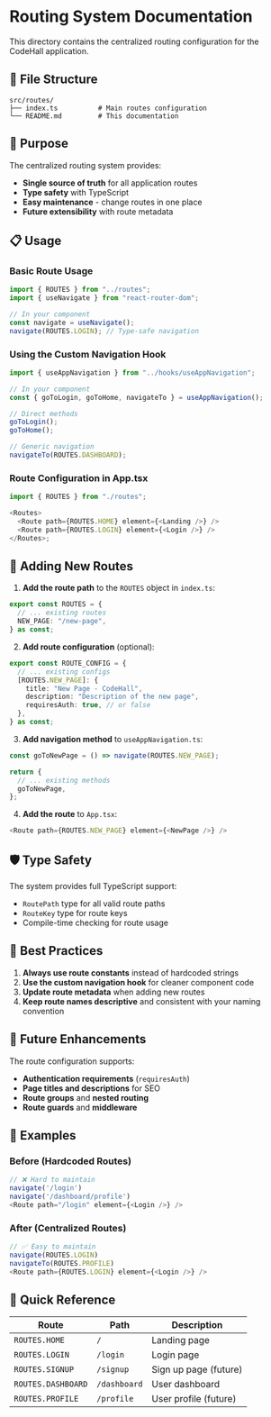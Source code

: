 # Routing System Documentation

This directory contains the centralized routing configuration for the CodeHall application.

## 📁 File Structure

```
src/routes/
├── index.ts          # Main routes configuration
└── README.md         # This documentation
```

## 🎯 Purpose

The centralized routing system provides:

- **Single source of truth** for all application routes
- **Type safety** with TypeScript
- **Easy maintenance** - change routes in one place
- **Future extensibility** with route metadata

## 📋 Usage

### Basic Route Usage

```typescript
import { ROUTES } from "../routes";
import { useNavigate } from "react-router-dom";

// In your component
const navigate = useNavigate();
navigate(ROUTES.LOGIN); // Type-safe navigation
```

### Using the Custom Navigation Hook

```typescript
import { useAppNavigation } from "../hooks/useAppNavigation";

// In your component
const { goToLogin, goToHome, navigateTo } = useAppNavigation();

// Direct methods
goToLogin();
goToHome();

// Generic navigation
navigateTo(ROUTES.DASHBOARD);
```

### Route Configuration in App.tsx

```typescript
import { ROUTES } from "./routes";

<Routes>
  <Route path={ROUTES.HOME} element={<Landing />} />
  <Route path={ROUTES.LOGIN} element={<Login />} />
</Routes>;
```

## 🔧 Adding New Routes

1. **Add the route path** to the `ROUTES` object in `index.ts`:

```typescript
export const ROUTES = {
  // ... existing routes
  NEW_PAGE: "/new-page",
} as const;
```

2. **Add route configuration** (optional):

```typescript
export const ROUTE_CONFIG = {
  // ... existing configs
  [ROUTES.NEW_PAGE]: {
    title: "New Page - CodeHall",
    description: "Description of the new page",
    requiresAuth: true, // or false
  },
} as const;
```

3. **Add navigation method** to `useAppNavigation.ts`:

```typescript
const goToNewPage = () => navigate(ROUTES.NEW_PAGE);

return {
  // ... existing methods
  goToNewPage,
};
```

4. **Add the route** to `App.tsx`:

```typescript
<Route path={ROUTES.NEW_PAGE} element={<NewPage />} />
```

## 🛡️ Type Safety

The system provides full TypeScript support:

- `RoutePath` type for all valid route paths
- `RouteKey` type for route keys
- Compile-time checking for route usage

## 🎨 Best Practices

1. **Always use route constants** instead of hardcoded strings
2. **Use the custom navigation hook** for cleaner component code
3. **Update route metadata** when adding new routes
4. **Keep route names descriptive** and consistent with your naming convention

## 🔮 Future Enhancements

The route configuration supports:

- **Authentication requirements** (`requiresAuth`)
- **Page titles and descriptions** for SEO
- **Route groups** and **nested routing**
- **Route guards** and **middleware**

## 📝 Examples

### Before (Hardcoded Routes)

```typescript
// ❌ Hard to maintain
navigate('/login')
navigate('/dashboard/profile')
<Route path="/login" element={<Login />} />
```

### After (Centralized Routes)

```typescript
// ✅ Easy to maintain
navigate(ROUTES.LOGIN)
navigateTo(ROUTES.PROFILE)
<Route path={ROUTES.LOGIN} element={<Login />} />
```

## 🚀 Quick Reference

| Route              | Path         | Description           |
| ------------------ | ------------ | --------------------- |
| `ROUTES.HOME`      | `/`          | Landing page          |
| `ROUTES.LOGIN`     | `/login`     | Login page            |
| `ROUTES.SIGNUP`    | `/signup`    | Sign up page (future) |
| `ROUTES.DASHBOARD` | `/dashboard` | User dashboard        |
| `ROUTES.PROFILE`   | `/profile`   | User profile (future) |
